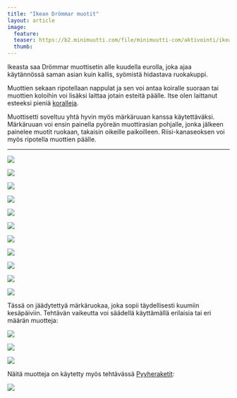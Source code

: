 ```yaml
---
title: "Ikean Drömmar muotit"
layout: article
image:
  feature:
  teaser: https://b2.minimuutti.com/file/minimuutti-com/aktivointi/ikean-drommar-muotit/DS16238-245px.jpg
  thumb:
---
```


Ikeasta saa Drömmar muottisetin alle kuudella eurolla, joka ajaa käytännössä saman asian kuin kallis, syömistä hidastava ruokakuppi.

Muottien sekaan ripotellaan nappulat ja sen voi antaa koiralle suoraan tai muottien koloihin voi lisäksi laittaa jotain esteitä päälle. Itse olen laittanut esteeksi pieniä [koralleja](/aktivointi/korallit/).

Muottisetti soveltuu yhtä hyvin myös märkäruuan kanssa käytettäväksi. Märkäruuan voi ensin painella pyöreän muottirasian pohjalle, jonka jälkeen painelee muotit ruokaan, takaisin oikeille paikoilleen. Riisi-kanaseoksen voi myös ripotella muottien päälle.

---

![](https://b2.minimuutti.com/file/minimuutti-com/aktivointi/ikean-drommar-muotit/DS16145-800px.jpg)

![](https://b2.minimuutti.com/file/minimuutti-com/aktivointi/ikean-drommar-muotit/DS16153-800px.jpg)

![](https://b2.minimuutti.com/file/minimuutti-com/aktivointi/ikean-drommar-muotit/DS16174-800px.jpg)

![](https://b2.minimuutti.com/file/minimuutti-com/aktivointi/ikean-drommar-muotit/DS16199-800px.jpg)

![](https://b2.minimuutti.com/file/minimuutti-com/aktivointi/ikean-drommar-muotit/DS16228-800px.jpg)

![](https://b2.minimuutti.com/file/minimuutti-com/aktivointi/ikean-drommar-muotit/DS16238-800px.jpg)

![](https://b2.minimuutti.com/file/minimuutti-com/aktivointi/ikean-drommar-muotit/DS16239-800px.jpg)

![](https://b2.minimuutti.com/file/minimuutti-com/aktivointi/ikean-drommar-muotit/DS16258-800px.jpg)

![](https://b2.minimuutti.com/file/minimuutti-com/aktivointi/ikean-drommar-muotit/DS16263-800px.jpg)

![](https://b2.minimuutti.com/file/minimuutti-com/aktivointi/ajanvietetta-toipilaalle/DS37739-800px.jpg)

![](https://b2.minimuutti.com/file/minimuutti-com/aktivointi/ajanvietetta-toipilaalle/DS37744-800px.jpg)

Tässä on jäädytettyä märkäruokaa, joka sopii täydellisesti kuumiin kesäpäiviin. Tehtävän vaikeutta voi säädellä  käyttämällä erilaisia tai eri määrän muotteja:

![](https://b2.minimuutti.com/file/minimuutti-com/aktivointi/ikean-drommar-muotit/DS60168-800px.jpg)

![](https://b2.minimuutti.com/file/minimuutti-com/aktivointi/ikean-drommar-muotit/DS60181-800px.jpg)

![](https://b2.minimuutti.com/file/minimuutti-com/aktivointi/ikean-drommar-muotit/DS60937-800px.jpg)

Näitä muotteja on käytetty myös tehtävässä [Pyyheraketit](/aktivointi/pyyheraketit/):

[![](https://b2.minimuutti.com/file/minimuutti-com/aktivointi/pyyheraketit/DS41785-800px.jpg)](/aktivointi/pyyheraketit/)
